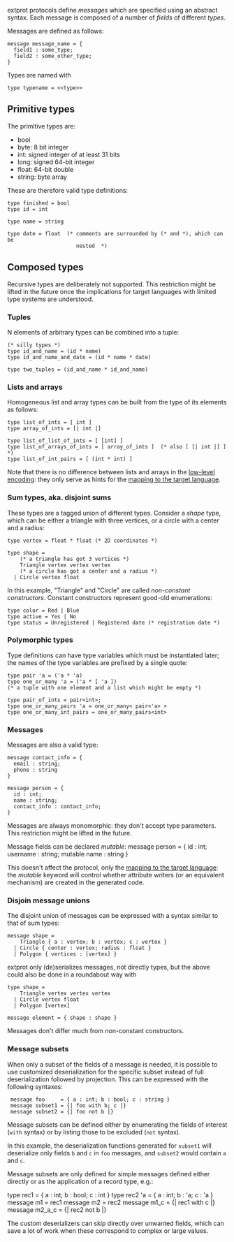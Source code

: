 
extprot protocols define *messages* which are specified using an abstract
syntax. Each message is composed of a number of *fields* of different
*types*.

Messages are defined as follows:

    message message_name = {
      field1 : some_type;
      field2 : some_other_type;
    }

Types are named with

    type typename = <<type>>

## Primitive types

The primitive types are:

* bool
* byte: 8 bit integer
* int: signed integer of at least 31 bits
* long: signed 64-bit integer
* float: 64-bit double
* string: byte array

These are therefore valid type definitions:

    type finished = bool
    type id = int

    type name = string

    type date = float  (* comments are surrounded by (* and *), which can be
                          nested  *)

## Composed types

Recursive types are deliberately not supported. This restriction might be
lifted in the future once the implications for target languages with limited
type systems are understood.

### Tuples

N elements of arbitrary types can be combined into a tuple:

    (* silly types *)
    type id_and_name = (id * name)
    type id_and_name_and_date = (id * name * date)

    type two_tuples = (id_and_name * id_and_name)

### Lists and arrays

Homogeneous list and array types can be built from the type of its elements as
follows:

    type list_of_ints = [ int ]
    type array_of_ints = [| int |]

    type list_of_list_of_ints = [ [int] ]
    type list_of_arrays_of_ints = [ array_of_ints ]  (* also [ [| int |] ] *)
    type list_of_int_pairs = [ (int * int) ]

Note that there is no difference between lists and arrays in the
[low-level encoding](encoding.md): they only serve as hints for
the [mapping to the target language](language-mapping.md).

### Sum types, aka. disjoint sums

These types are a tagged union of different types. Consider a _shape_ type,
which can be either a triangle with three vertices, or a circle with a center
and a radius:

    type vertex = float * float (* 2D coordinates *)

    type shape =
        (* a triangle has got 3 vertices *)
        Triangle vertex vertex vertex
        (* a circle has got a center and a radius *)
      | Circle vertex float

In this example, "Triangle" and "Circle" are called
*non-constant constructors*. Constant constructors represent good-old
enumerations:

    type color = Red | Blue
    type active = Yes | No
    type status = Unregistered | Registered date (* registration date *)

### Polymorphic types

Type definitions can have type variables which must be instantiated later;
the names of the type variables are prefixed by a single quote:

    type pair 'a = ('a * 'a)
    type one_or_many 'a = ('a * [ 'a ])
    (* a tuple with one element and a list which might be empty *)

    type pair_of_ints = pair<int>;
    type one_or_many_pairs 'a = one_or_many< pair<'a> >
    type one_or_many_int_pairs = one_or_many_pairs<int>

### Messages

Messages are also a valid type:

    message contact_info = {
      email : string;
      phone : string
    }

    message person = {
      id : int;
      name : string;
      contact_info : contact_info;
    }

Messages are always monomorphic: they don't accept type parameters. This
restriction might be lifted in the future.

Message fields can be declared *mutable*:
    message person = {
      id : int;
      username : string;
      mutable name : string
    }

This doesn't affect the protocol, only the [mapping to the target
language](doc/language-mapping.md): the _mutable_ keyword will control whether
attribute writers (or an equivalent mechanism) are created in the generated
code.

### Disjoin message unions

The disjoint union of messages can be expressed with a syntax similar to
that of sum types:

    message shape =
        Triangle { a : vertex; b : vertex; c : vertex }
      | Circle { center : vertex; radius : float }
      | Polygon { vertices : [vertex] }

extprot only (de)serializes messages, not directly types, but the above could
also be done in a roundabout way with

    type shape =
        Triangle vertex vertex vertex
      | Circle vertex float
      | Polygon [vertex]

    message element = { shape : shape }

Messages don't differ much from non-constant constructors.

### Message subsets

When only a subset of the fields of a message is needed, it is possible to use
customized deserialization for the specific subset instead of full
deserialization followed by projection. This can be expressed with the
following syntaxes:

     message foo     = { a : int; b : bool; c : string }
     message subset1 = {| foo with b; c |}
     message subset2 = {| foo not b |}

Message subsets can be defined either by enumerating the fields of interest
(`with` syntax) or by listing those to be excluded (`not` syntax).

In this example, the deserialization functions generated for `subset1` will
deserialize only fields `b` and `c` in `foo` messages, and `subset2` would
contain `a` and `c`.

Message subsets are only defined for simple messages defined either directly
or as the application of a record type, e.g.:

   type rec1      = { a : int; b : bool; c : int }
   type rec2 'a   = { a : int; b : 'a; c : 'a }
   message m1     = rec1
   message m2     = rec2<string>
   message m1_c   = {| rec1 with c |}
   message m2_a_c = {| rec2 not b |}

The custom deserializers can skip directly over unwanted fields, which can
save a lot of work when these correspond to complex or large values.

